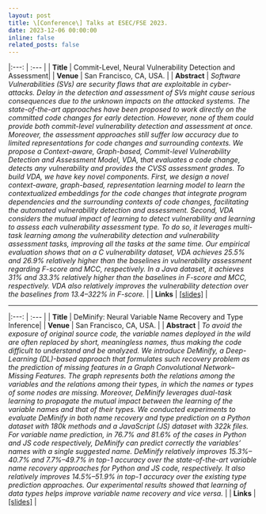```yaml
---
layout: post
title: \[Conference\] Talks at ESEC/FSE 2023.
date: 2023-12-06 00:00:00
inline: false
related_posts: false
---
```


|:---: | :--- |
| **Title** | Commit-Level, Neural Vulnerability Detection and Assessment|
| **Venue** | San Francisco, CA, USA. |
| **Abstract** | *Software Vulnerabilities (SVs) are security flaws that are exploitable in cyber-attacks. Delay in the detection and assessment of SVs might cause serious consequences due to the unknown impacts on the attacked systems. The state-of-the-art approaches have been proposed to work directly on the committed code changes for early detection. However, none of them could provide both commit-level vulnerability detection and assessment at once. Moreover, the assessment approaches still suffer low accuracy due to limited representations for code changes and surrounding contexts. We propose a Context-aware, Graph-based, Commit-level Vulnerability Detection and Assessment Model, VDA, that evaluates a code change, detects any vulnerability and provides the CVSS assessment grades. To build VDA, we have key novel components. First, we design a novel context-aware, graph-based, representation learning model to learn the contextualized embeddings for the code changes that integrate program dependencies and the surrounding contexts of code changes, facilitating the automated vulnerability detection and assessment. Second, VDA considers the mutual impact of learning to detect vulnerability and learning to assess each vulnerability assessment type. To do so, it leverages multi-task learning among the vulnerability detection and vulnerability assessment tasks, improving all the tasks at the same time. Our empirical evaluation shows that on a C vulnerability dataset, VDA achieves 25.5% and 26.9% relatively higher than the baselines in vulnerability assessment regarding F-score and MCC, respectively. In a Java dataset, it achieves 31% and 33.3% relatively higher than the baselines in F-score and MCC, respectively. VDA also relatively improves the vulnerability detection over the baselines from 13.4–322% in F-score.* |
| **Links** | [[slides]](https://aashishyadavally.github.io/assets/pdf/slides-esecfse2023-(2).pdf) |

---

|:---: | :--- |
| **Title** | DeMinify: Neural Variable Name Recovery and Type Inference|
| **Venue** | San Francisco, CA, USA. |
| **Abstract** | *To avoid the exposure of original source code, the variable names deployed in the wild are often replaced by short, meaningless names, thus making the code difficult to understand and be analyzed. We introduce DeMinify, a Deep-Learning (DL)-based approach that formulates such recovery problem as the prediction of missing features in a Graph Convolutional Network–Missing Features. The graph represents both the relations among the variables and the relations among their types, in which the names or types of some nodes are missing. Moreover, DeMinify leverages dual-task learning to propagate the mutual impact between the learning of the variable names and that of their types. We conducted experiments to evaluate DeMinify in both name recovery and type prediction on a Python dataset with 180k methods and a JavaScript (JS) dataset with 322k files. For variable name prediction, in 76.7% and 81.6% of the cases in Python and JS code respectively, DeMinify can predict correctly the variables’ names with a single suggested name. DeMinify relatively improves 15.3%–40.7% and 7.7%–49.7% in top-1 accuracy over the state-of-the-art variable name recovery approaches for Python and JS code, respectively. It also relatively improves 14.5%–51.9% in top-1 accuracy over the existing type prediction approaches. Our experimental results showed that learning of data types helps improve variable name recovery and vice versa.* |
| **Links** | [[slides]](https://aashishyadavally.github.io/assets/pdf/slides-esecfse2023-(1).pdf) |

